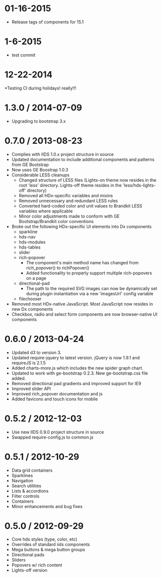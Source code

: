 01-16-2015
============================
* Release tags of components for 15.1

1-6-2015
==================
* test commit

12-22-2014
===================
*Testing CI during holidays! really!!!

1.3.0 / 2014-07-09
==================
* Upgrading to bootstrap 3.x

0.7.0 / 2013-08-23
===================
* Complies with IIDS 1.0.x project structure in source
* Updated documentation to include additional components and patterns from GE Bootstrap
* Now uses GE Boostrap 1.0.3
* Considerable LESS cleanups
    * Changed structure of LESS files (Lights-on theme now resides in the root 'less' directory. Lights-off theme resides in the 'less/hds-lights-off' directory)
    * Removed all HDx-specific variables and mixins
    * Removed unnecessary and redundant LESS rules
    * Converted hard-coded color and unit values to Brandkit LESS variables where applicable
    * Minor color adjustments made to conform with GE Bootstrap/Brandkit color conventions
* Broke out the following HDx-specific UI elements into Dx components
    * sparkline
    * hds-nav
    * hds-modules
    * hds-tables
    * slider
    * rich-popover
      *  The component's main method name has changed from rich_popover() to richPopover()
      *  Added functionality to properly support multiple rich-popovers on a page
    * directional-pad
      * The path to the required SVG images can now be dynamically set during plugin instantiation via a new 'imagesUrl' config variable
    * filechooser
* Removed most HDx-native JavaScript. Most JavaScript now resides in new Dx components
* Checkbox, radio and select form components are now browser-native UI components

0.6.0 / 2013-04-24
==================
* Updated d3 to version 3.
* Updated require-jquery to latest version. jQuery is now 1.9.1 and requireJS is 2.1.5
* Added charts-more.js which includes the new spider graph chart.
* Updated to work with ge-bootstrap 0.2.3. New ge-bootstrap.css file added.
* Removed directional pad gradients and improved support for IE9
* Improved slider API
* Improved rich_popover documentation and js
* Added favicons and touch icons for mobile

0.5.2 / 2012-12-03
==================
* Use new IIDS 0.9.0 project structure in source
* Swapped require-config.js to common.js

0.5.1 / 2012-10-29
==================
* Data grid containers
* Sparklines
* Navigation
* Search utilities
* Lists & accordions
* Filter controls
* Containers
* Minor enhancements and bug fixes

0.5.0 / 2012-09-29
==================
* Core hds styles (type, color, etc)
* Overrides of standard iids components
* Mega buttons & mega button groups
* Directional pads
* Sliders
* Popovers w/ rich content
* Lights-off version
